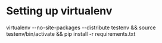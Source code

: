 Setting up virtualenv
======================

virtualenv --no-site-packages --distribute testenv && source testenv/bin/activate && pip install -r requirements.txt